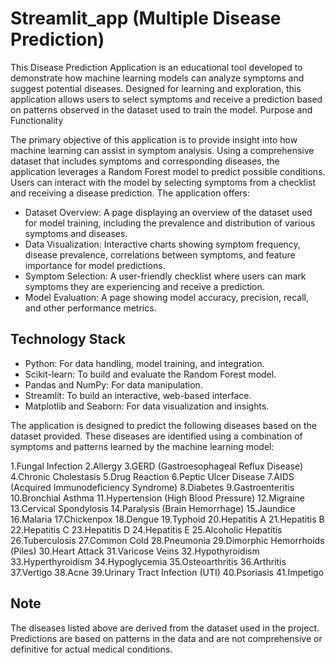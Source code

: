 # Streamlit_app (Multiple Disease Prediction)
This Disease Prediction Application is an educational tool developed to demonstrate how machine learning models can analyze symptoms and suggest potential diseases. Designed for learning and exploration, this application allows users to select symptoms and receive a prediction based on patterns observed in the dataset used to train the model.
Purpose and Functionality

The primary objective of this application is to provide insight into how machine learning can assist in symptom analysis. Using a comprehensive dataset that includes symptoms and corresponding diseases, the application leverages a Random Forest model to predict possible conditions. Users can interact with the model by selecting symptoms from a checklist and receiving a disease prediction. The application offers:

- Dataset Overview: A page displaying an overview of the dataset used for model training, including the prevalence and distribution of various symptoms and diseases.
- Data Visualization: Interactive charts showing symptom frequency, disease prevalence, correlations between symptoms, and feature importance for model predictions.
- Symptom Selection: A user-friendly checklist where users can mark symptoms they are experiencing and receive a prediction.
- Model Evaluation: A page showing model accuracy, precision, recall, and other performance metrics.

## Technology Stack

- Python: For data handling, model training, and integration.
- Scikit-learn: To build and evaluate the Random Forest model.
- Pandas and NumPy: For data manipulation.
- Streamlit: To build an interactive, web-based interface.
- Matplotlib and Seaborn: For data visualization and insights.

The application is designed to predict the following diseases based on the dataset provided. These diseases are identified using a combination of symptoms and patterns learned by the machine learning model:

1.Fungal Infection
2.Allergy
3.GERD (Gastroesophageal Reflux Disease)
4.Chronic Cholestasis
5.Drug Reaction
6.Peptic Ulcer Disease
7.AIDS (Acquired Immunodeficiency Syndrome)
8.Diabetes
9.Gastroenteritis
10.Bronchial Asthma
11.Hypertension (High Blood Pressure)
12.Migraine
13.Cervical Spondylosis
14.Paralysis (Brain Hemorrhage)
15.Jaundice
16.Malaria
17.Chickenpox
18.Dengue
19.Typhoid
20.Hepatitis A
21.Hepatitis B
22.Hepatitis C
23.Hepatitis D
24.Hepatitis E
25.Alcoholic Hepatitis
26.Tuberculosis
27.Common Cold
28.Pneumonia
29.Dimorphic Hemorrhoids (Piles)
30.Heart Attack
31.Varicose Veins
32.Hypothyroidism
33.Hyperthyroidism
34.Hypoglycemia
35.Osteoarthritis
36.Arthritis
37.Vertigo
38.Acne
39.Urinary Tract Infection (UTI)
40.Psoriasis
41.Impetigo

## Note

The diseases listed above are derived from the dataset used in the project. Predictions are based on patterns in the data and are not comprehensive or definitive for actual medical conditions.
